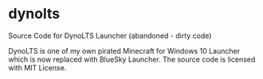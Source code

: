 # dynolts
 Source Code for DynoLTS Launcher (abandoned - dirty code)
 
 DynoLTS is one of my own pirated Minecraft for Windows 10 Launcher which is now replaced with BlueSky Launcher. The source code is licensed with MIT License. 
